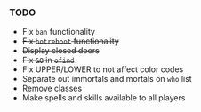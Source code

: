 ### TODO
* Fix `ban` functionality
* ~~Fix `hotreboot` functionality~~
* ~~Display closed doors~~
* ~~Fix `&O` in `ofind`~~
* Fix UPPER/LOWER to not affect color codes
* Separate out immortals and mortals on `who` list
* Remove classes
 * Make spells and skills available to all players
